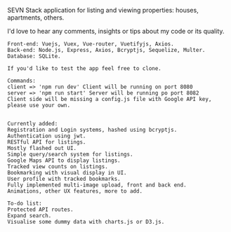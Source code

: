 SEVN Stack application for listing and viewing properties: houses, apartments, others.

I'd love to hear any comments, insights or tips about my code or its quality.

`````````````
Front-end: Vuejs, Vuex, Vue-router, Vuetifyjs, Axios.
Back-end: Node.js, Express, Axios, Bcryptjs, Sequelize, Multer.
Database: SQLite.

If you'd like to test the app feel free to clone.

Commands:
client => 'npm run dev' Client will be running on port 8080
server => 'npm run start' Server will be running po port 8082
Client side will be missing a config.js file with Google API key, please use your own.


Currently added:
Registration and Login systems, hashed using bcryptjs.
Authentication using jwt.
RESTful API for listings.
Mostly flashed out UI.
Simple query/search system for listings.
Google Maps API to display listings.
Tracked view counts on listings.
Bookmarking with visual display in UI.
User profile with tracked bookmarks.
Fully implemented multi-image upload, front and back end.
Animations, other UX features, more to add.

To-do list:
Protected API routes.
Expand search.
Visualise some dummy data with charts.js or D3.js.

